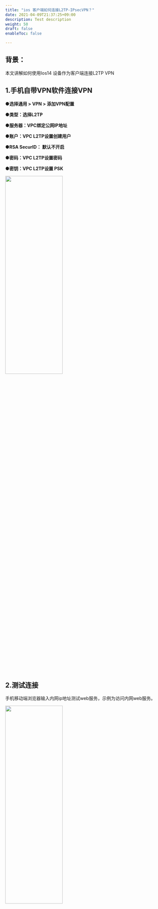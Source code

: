 ```yaml
---
title: "ios 客户端如何连接L2TP-IPsecVPN？"
date: 2021-04-09T21:37:25+09:00
description: Test description
weight: 50
draft: false
enableToc: false

---
```


## 背景：

本文讲解如何使用Ios14 设备作为客户端连接L2TP VPN



## 1.手机自带VPN软件连接VPN

**●选择通用 > VPN > 添加VPN配置** 

**●类型：选择L2TP**

**●服务器：VPC绑定公网IP地址**

**●账户：VPC L2TP设置创建用户**

**●RSA SecurID： 默认不开启**

**●密码：VPC L2TP设置密码**

**●密钥：VPC L2TP设置 PSK**



<img src="../_images/l2tp_1.jpg" width="60%" height="40%">

## 2.测试连接

手机移动端浏览器输入内网ip地址测试web服务，示例为访问内网web服务。



<img src="../_images/l2tp_2.jpg" width="60%" height="40%">